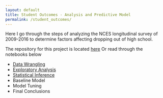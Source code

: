 ```yaml
---
layout: default
title: Student Outcomes - Analysis and Predictive Model
permalink: /student_outcomes/
---
```


Here I go through the steps of analyzing the NCES longitudinal survey of 2009-2016 to determine factors affecting dropping out of high school.

The repository for this project is located [here](https://github.com/cemalec/Data-Science-Porfolio/tree/master/Capstone%20ProjectOne)
Or read through the notebooks below

- [Data Wrangling](_portfolio/so_data_wrangling.md)
- [Exploratory Analysis](_portfolio/so_eda/so_eda.md)
- [Statistical Inference](_portfolio/so_statistical_inference.md)
- Baseline Model
- Model Tuning
- Final Conclusions
